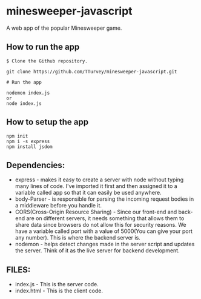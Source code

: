 # minesweeper-javascript
A web app of the popular Minesweeper game.

How to run the app
-----
```
$ Clone the Github repository.

git clone https://github.com/TTurvey/minesweeper-javascript.git

# Run the app

nodemon index.js
or 
node index.js
```

How to setup the app
-----
```
npm init
npm i -s express
npm install jsdom

```




Dependencies:
-----
* express - makes it easy to create a server with node without typing many lines of code. I've imported it first and then assigned it to a variable called app so that it can easily be used anywhere.
* body-Parser - is responsible for parsing the incoming request bodies in a middleware before you handle it.
* CORS(Cross-Origin Resource Sharing) - Since our front-end and back-end are on different servers, it needs something that allows them to share data since browsers do not allow this for security reasons. We have a variable called port with a value of 5000(You can give your port any number). This is where the backend server is.
* nodemon - helps detect changes made in the server script and updates the server. Think of it as the live server for backend development.

FILES:
----
* index.js - This is the server code.
* index.html - This is the client code.
